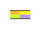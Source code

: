 <!DOCTYPE html>
<html>
<head>
    <title>Frames using Table</title>
    <style>
        html, body {
            height: 100%;
            margin: 0;
        }
        table {
            width: 100%;
            height: 100%;
        }
        td {
            width: 50%;
            height: 50%;
        }
    </style>
</head>
<body>
    <table>
        <tr>
            <td bgcolor="#ffc133"></td>
            <td bgcolor="#faf605"></td>
        </tr>
        <tr>
            <td bgcolor="#c7ff33"></td>
            <td bgcolor="#B49CEC"></td>
        </tr>
    </table>
</body>
</html>
